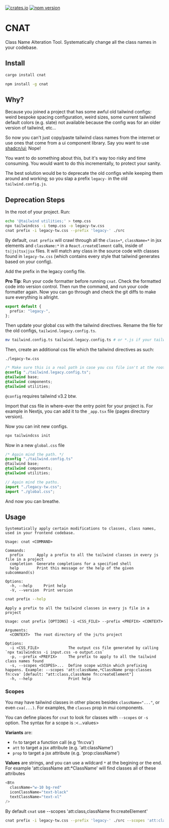 [![crates.io](https://img.shields.io/crates/v/cnat.svg)](https://crates.io/crates/cnat)
[![npm version](https://img.shields.io/npm/v/cnat.svg)](https://www.npmjs.com/package/cnat)

# CNAT

Class Name Alteration Tool. Systematically change all the class names in your codebase.

## Install

```sh
cargo install cnat
```

```sh
npm install -g cnat
```

## Why?

Because you joined a project that has some awful old tailwind configs: weird bespoke spacing configuration,
weird sizes, some current tailwind default colors (e.g. slate) not available because the config was for an older version
of tailwind, etc...

So now you can't just copy/paste tailwind class names from the internet or use ones that come from a ui component library.
Say you want to use [shadcn/ui](https://ui.shadcn.com/); Nope!

You want to do something about this, but it's way too risky and time consuming. You would want to do this incrementally, to protect your
sanity.

The best solution would be to deprecate the old configs while keeping them around and working; so you slap a prefix `legacy-`
in the old `tailwind.config.js`.

## Deprecation Steps

In the root of your project. Run:

```sh
echo '@tailwind utilities;' > temp.css
npx tailwindcss -i temp.css -o legacy-tw.css
cnat prefix -i legacy-tw.css --prefix 'legacy-' ./src
```

By default, `cnat prefix` will crawl through all the `class=*`, `className=*` in jsx elements and `className:*` in a `React.createElement` calls, inside of `ts|js|tsx|jsx` files.
It will match any class in the source code with classes found in `legacy-tw.css` (which contains every style that tailwind generates based on your config).

Add the prefix in the legacy config file.

**Pro Tip**: Run your code formatter before running `cnat`. Check the formatted code into version control.
Then run the command, and run your code formatter again. Now you can go through and check the git diffs to make sure everything is
allright.

```ts
export default {
  prefix: "legacy-",
};
```

Then update your global css with the tailwind directives. Rename the file for the old configs, `tailwind.legacy.config.ts`.

```sh
mv tailwind.config.ts tailwind.legacy.config.ts # or *.js if your tailwind config files aren't in typescript
```

Then, create an additional css file which the tailwind directives as such:

`./legacy-tw.css`

```css
/* Make sure this is a real path in case you css file isn't at the root of the project. */
@config "./tailwind.legacy.config.ts";
@tailwind base;
@tailwind components;
@tailwind utilities;
```

`@config` requires tailwind v3.2 btw.

Import that css file in where-ever the entry point for your project is. For example in Nextjs, you can add it to the `_app.tsx` file (pages directory version).

Now you can init new configs.

```sh
npx tailwindcss init
```

Now in a new `global.css` file

```css
/* Again mind the path. */
@config "./tailwind.config.ts"
@tailwind base;
@tailwind components;
@tailwind utilities;
```

```ts
// Again mind the paths.
import "./legacy-tw.css";
import "./global.css";
```

And now you can breathe.

## Usage

```
Systematically apply certain modifications to classes, class names, used in your frontend codebase.

Usage: cnat <COMMAND>

Commands:
  prefix      Apply a prefix to all the tailwind classes in every js file in a project
  completion  Generate completions for a specified shell
  help        Print this message or the help of the given subcommand(s)

Options:
  -h, --help     Print help
  -V, --version  Print version
```

```sh
cnat prefix --help
```

```
Apply a prefix to all the tailwind classes in every js file in a project

Usage: cnat prefix [OPTIONS] -i <CSS_FILE> --prefix <PREFIX> <CONTEXT>

Arguments:
  <CONTEXT>  The root directory of the js/ts project

Options:
  -i <CSS_FILE>             The output css file generated by calling `npx tailwindcss -i input.css -o output.css`
  -p, --prefix <PREFIX>     The prefix to apply to all the tailwind class names found
  -s, --scopes <SCOPES>...  Define scope within which prefixing happens. Example: --scopes 'att:className,*ClassName prop:classes fn:cva' [default: "att:class,className fn:createElement"]
  -h, --help                Print help
```

### Scopes

You may have tailwind classes in other places besides `className="..."`, or even `cva(...)`.
For examples, the `classes` prop in mui components.

You can define places for `cnat` to look for classes with `--scopes` or `-s` option.
The syntax for a scope is <variant>:<...values>

**Variants** are:

- `fn` to target a function call (e.g 'fn:cva')
- `att` to target a jsx attribute (e.g. 'att:className')
- `prop` to target a jsx attribute (e.g. 'prop:className')

**Values** are strings, and you can use a wildcard `*` at the begining or the end.
For example 'att:className att:\*ClassName' will find classes all of these attributes

```js
<Btn
  className="w-10 bg-red"
  iconClassName="text-black"
  textClassName="text-xl"
/>
```

By default `cnat` use --scopes 'att:class,className fn:createElement'

```sh
cnat prefix -i legacy-tw.css --prefix 'legacy-' ./src --scopes 'att:class,className fn:createElement'
```
